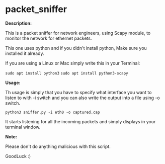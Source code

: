 # packet_sniffer

**Description:**

This is a packet sniffer for network engineers, using Scapy module, to monitor the network for ethernet packets.

This one uses python and if you didn't install python, Make sure you installed it already.

If you are using a Linux or Mac simply write this in your Terminal:

```sudo apt install python3```
```sudo apt install python3-scapy```

**Usage:**

Th usage is simply that you have to specify what interface you want to listen to with -i switch and you can also write the output into a file using -o switch.

```python3 sniffer.py -i eth0 -o captured.cap```

It starts listening for all the incoming packets and simply displays in your terminal window.

**Note:**

Please don't do anything malicious with this script.

GoodLuck :)

